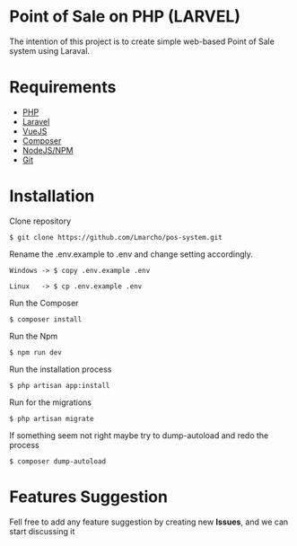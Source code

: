 # Point of Sale on PHP (LARVEL)
The intention of this project is to create simple web-based Point of Sale system using Laraval.
 

# Requirements 
* [PHP](http://php.net)
* [Laravel](http://www.laravel.com)
* [VueJS](http://www.vuejs.org)
* [Composer](http://getcomposer.org) 
* [NodeJS/NPM](http://nodejs.org)
* [Git](http://git-scm.com)

# Installation
Clone repository
```
$ git clone https://github.com/Lmarcho/pos-system.git

```

Rename the .env.example to .env and change setting accordingly.  
```
Windows -> $ copy .env.example .env
  
Linux   -> $ cp .env.example .env
```

Run the Composer
```
$ composer install
```

Run the Npm
```
$ npm run dev 
```

Run the installation process
```
$ php artisan app:install
```

Run for the migrations
```
$ php artisan migrate
```

If something seem not right maybe try to dump-autoload and redo the process
```
$ composer dump-autoload
```

# Features Suggestion
Fell free to add any feature suggestion by creating new **Issues**, and we can start discussing it










